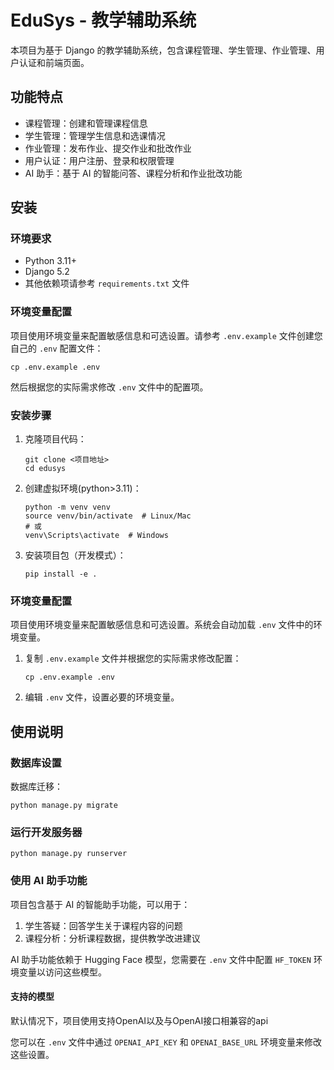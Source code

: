 # EduSys - 教学辅助系统

本项目为基于 Django 的教学辅助系统，包含课程管理、学生管理、作业管理、用户认证和前端页面。

## 功能特点

- 课程管理：创建和管理课程信息
- 学生管理：管理学生信息和选课情况
- 作业管理：发布作业、提交作业和批改作业
- 用户认证：用户注册、登录和权限管理
- AI 助手：基于 AI 的智能问答、课程分析和作业批改功能

## 安装

### 环境要求

- Python 3.11+
- Django 5.2
- 其他依赖项请参考 `requirements.txt` 文件

### 环境变量配置

项目使用环境变量来配置敏感信息和可选设置。请参考 `.env.example` 文件创建您自己的 `.env` 配置文件：

```
cp .env.example .env
```

然后根据您的实际需求修改 `.env` 文件中的配置项。

### 安装步骤

1. 克隆项目代码：
   ```
   git clone <项目地址>
   cd edusys
   ```

2. 创建虚拟环境(python>3.11)：
   ```
   python -m venv venv
   source venv/bin/activate  # Linux/Mac
   # 或
   venv\Scripts\activate  # Windows
   ```

3. 安装项目包（开发模式）：
   ```
   pip install -e .
   ```

### 环境变量配置

项目使用环境变量来配置敏感信息和可选设置。系统会自动加载 `.env` 文件中的环境变量。

1. 复制 `.env.example` 文件并根据您的实际需求修改配置：
   ```
   cp .env.example .env
   ```

2. 编辑 `.env` 文件，设置必要的环境变量。


## 使用说明

### 数据库设置

数据库迁移：
```
python manage.py migrate
```

### 运行开发服务器

```
python manage.py runserver
```


### 使用 AI 助手功能

项目包含基于 AI 的智能助手功能，可以用于：

1. 学生答疑：回答学生关于课程内容的问题
2. 课程分析：分析课程数据，提供教学改进建议

AI 助手功能依赖于 Hugging Face 模型，您需要在 `.env` 文件中配置 `HF_TOKEN` 环境变量以访问这些模型。

#### 支持的模型

默认情况下，项目使用支持OpenAI以及与OpenAI接口相兼容的api

您可以在 `.env` 文件中通过 `OPENAI_API_KEY` 和 `OPENAI_BASE_URL` 环境变量来修改这些设置。
